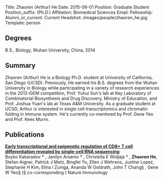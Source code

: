 Title: Zhaoren (Arthur) He
Date: 2015-06-01
Position: Graduate Student
Position_suffix: (Ph.D.)
Affiliation: Biomedical Sciences
Email:
Fellowship:
Alumni_or_current: Current
Headshot: /images/people/zhaoren_he.jpg
Template: person
<!-- Status: draft -->

## Degrees

B.S., Biology, Wuhan University, China, 2014<br>

## Summary

Zhaoren (Arthur) He is a Biology Ph.D. student at University of California, San Diego (UCSD). Previously, He earned his B.S. degrees from the Wuhan University in Biology while participating in a variety of research experiences in the 2013 iGEM competition, Prof. Yuhui Sun's lab at Key Laboratory of Combinatorial Biosynthesis and Drug Discovery, Ministry of Education, and  Prof. Joshua Yuan's lab at Texas A&M University. As a graduate student at UCSD, Arthur is interested in single cell transcriptomics and chromatin folding in immune system. He's currently co-mentored by Prof. Gene Yeo and Prof. Kees Murre. 



## Publications
[**Early transcriptional and epigenetic regulation of CD8+ T cell differentiation revealed by single-cell RNA sequencing**](/papers/2017/KakaradovNatureImmunology2017.pdf)  
Boyko Kakaradov * , Janilyn Arsenio * , Christella E Widjaja * , **Zhaoren He**, Stefan Aigner, Patrick J Metz, Bingfei Yu, Ellen J Wehrens, Justine Lopez, Stephanie H Kim, Elina I Zuniga, Ananda W Goldrath, John T Chang§ ,  Gene W Yeo§ (§ co-corresponding  )
Nature Immunology
